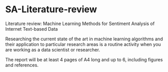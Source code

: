 # SA-Literature-review
Literature review: Machine Learning Methods for Sentiment Analysis of Internet Text-based Data

Researching the current state of the art in machine learning algorithms and their application to particular research areas is a routine activity when you are working as a data scientist or researcher.

 

The report will be at least 4 pages of A4 long and up to 6, including figures and references.
